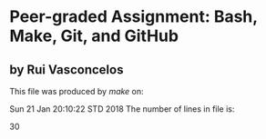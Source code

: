 # Peer-graded Assignment: Bash, Make, Git, and GitHub

## by Rui Vasconcelos

This file was produced by *make* on:

Sun 21 Jan 20:10:22 STD 2018
The number of lines in  file is:

30
